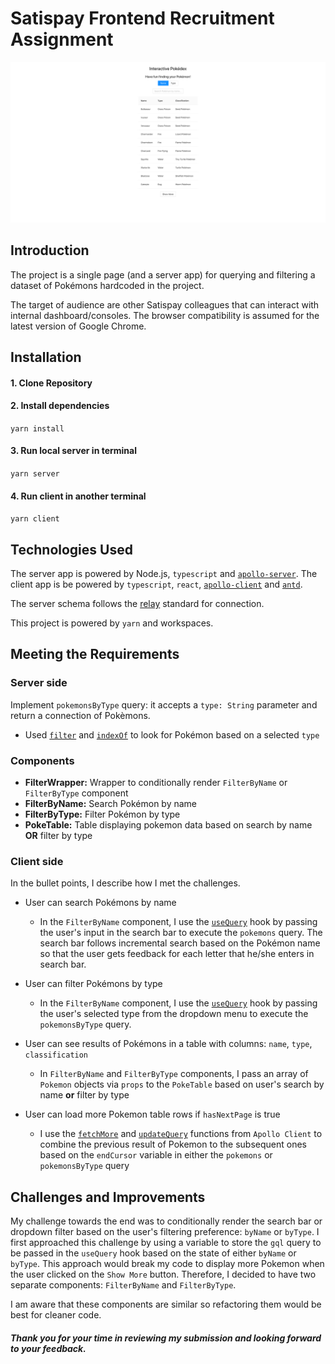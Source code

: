 # Satispay Frontend Recruitment Assignment

![namePage](packages/client/public/namePage.png)

## Introduction

The project is a single page (and a server app) for querying and filtering a dataset of Pokémons hardcoded in the project.

The target of audience are other Satispay colleagues that can interact with internal dashboard/consoles.
The browser compatibility is assumed for the latest version of Google Chrome.

## Installation

#### 1. Clone Repository

#### 2. Install dependencies

`yarn install`

#### 3. Run local server in terminal

`yarn server`

#### 4. Run client in another terminal

`yarn client`

## Technologies Used

The server app is powered by Node.js, `typescript` and [`apollo-server`](https://www.apollographql.com/docs/apollo-server/).
The client app is be powered by `typescript`, `react`, [`apollo-client`](https://www.apollographql.com/docs/react/) and [`antd`](https://ant.design/).

The server schema follows the [relay](https://facebook.github.io/relay/graphql/connections.htm) standard for connection.

This project is powered by `yarn` and workspaces.

## Meeting the Requirements

### Server side

Implement `pokemonsByType` query: it accepts a `type: String` parameter and return a connection of Pokèmons.

- Used [`filter`](https://developer.mozilla.org/en-US/docs/Web/JavaScript/Reference/Global_Objects/Array/filter) and [`indexOf`](https://developer.mozilla.org/en-US/docs/Web/JavaScript/Reference/Global_Objects/Array/indexOf) to look for Pokémon based on a selected `type`

### Components

- **FilterWrapper:** Wrapper to conditionally render `FilterByName` or `FilterByType` component
- **FilterByName:** Search Pokémon by name
- **FilterByType:** Filter Pokémon by type
- **PokeTable:** Table displaying pokemon data based on search by name **OR** filter by type

### Client side

In the bullet points, I describe how I met the challenges.

- User can search Pokémons by name

  - In the `FilterByName` component, I use the [`useQuery`](https://www.apollographql.com/docs/react/data/queries/) hook by passing the user's input in the search bar to execute the `pokemons` query. The search bar follows incremental search based on the Pokémon name so that the user gets feedback for each letter that he/she enters in search bar.

- User can filter Pokémons by type
  - In the `FilterByName` component, I use the [`useQuery`](https://www.apollographql.com/docs/react/data/queries/) hook by passing the user's selected type from the dropdown menu to execute the `pokemonsByType` query.

* User can see results of Pokémons in a table with columns: `name`, `type`, `classification`

  - In `FilterByName` and `FilterByType` components, I pass an array of `Pokemon` objects via `props` to the `PokeTable` based on user's search by name **or** filter by type

* User can load more Pokemon table rows if `hasNextPage` is true

  - I use the [`fetchMore`](https://www.apollographql.com/docs/react/pagination/core-api/#the-fetchmore-function) and [`updateQuery`](https://www.apollographql.com/docs/react/caching/advanced-topics/) functions from `Apollo Client` to combine the previous result of Pokemon to the subsequent ones based on the `endCursor` variable in either the `pokemons` or `pokemonsByType` query

## Challenges and Improvements

My challenge towards the end was to conditionally render the search bar or dropdown filter based on the user's filtering preference: `byName` or `byType`. I first approached this challenge by using a variable to store the `gql` query to be passed in the `useQuery` hook based on the state of either `byName` or `byType`. This approach would break my code to display more Pokemon when the user clicked on the `Show More` button. Therefore, I decided to have two separate components: `FilterByName` and `FilterByType`.

I am aware that these components are similar so refactoring them would be best for cleaner code.

##### Thank you for your time in reviewing my submission and looking forward to your feedback.
